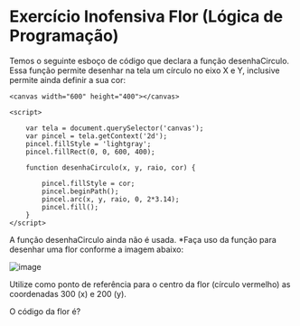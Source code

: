 # Exercício Inofensiva Flor (Lógica de Programação)

Temos o seguinte esboço de código que declara a função desenhaCirculo. Essa função permite desenhar na tela um círculo no eixo X e Y, inclusive permite ainda definir a sua cor:

```
<canvas width="600" height="400"></canvas>

<script>

    var tela = document.querySelector('canvas');
    var pincel = tela.getContext('2d');
    pincel.fillStyle = 'lightgray';
    pincel.fillRect(0, 0, 600, 400);

    function desenhaCirculo(x, y, raio, cor) {

        pincel.fillStyle = cor;
        pincel.beginPath();
        pincel.arc(x, y, raio, 0, 2*3.14);
        pincel.fill();
    }
</script>
```
A função desenhaCirculo ainda não é usada. *Faça uso da função para desenhar uma flor conforme a imagem abaixo:

![image](https://github.com/paulateshima/exercicio.inofensiva.flor/assets/170154538/861fc2ea-72ad-47c5-b148-71442479979a)

Utilize como ponto de referência para o centro da flor (círculo vermelho) as coordenadas 300 (x) e 200 (y).

O código da flor é?
